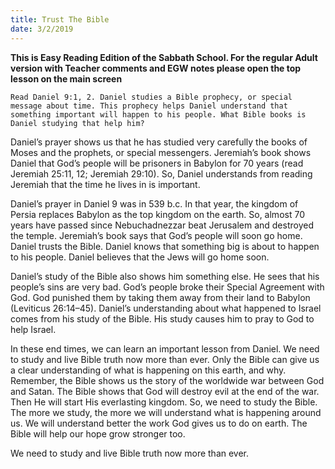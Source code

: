```yaml
---
title: Trust The Bible
date: 3/2/2019
---
```


 **This is Easy Reading Edition of the Sabbath School. For the regular Adult version with Teacher comments and EGW notes please open the top lesson on the main screen** 

`Read Daniel 9:1, 2. Daniel studies a Bible prophecy, or special message about time. This prophecy helps Daniel understand that something important will happen to his people. What Bible books is Daniel studying that help him?`

Daniel’s prayer shows us that he has studied very carefully the books of Moses and the prophets, or special messengers. Jeremiah’s book shows Daniel that God’s people will be prisoners in Babylon for 70 years (read Jeremiah 25:11, 12; Jeremiah 29:10). So, Daniel understands from reading Jeremiah that the time he lives in is important.

Daniel’s prayer in Daniel 9 was in 539 b.c. In that year, the kingdom of Persia replaces Babylon as the top kingdom on the earth. So, almost 70 years have passed since Nebuchadnezzar beat Jerusalem and destroyed the temple. Jeremiah’s book says that God’s people will soon go home. Daniel trusts the Bible. Daniel knows that something big is about to happen to his people. Daniel believes that the Jews will go home soon.

Daniel’s study of the Bible also shows him something else. He sees that his people’s sins are very bad. God’s people broke their Special Agreement with God. God punished them by taking them away from their land to Babylon (Leviticus 26:14–45). Daniel’s understanding about what happened to Israel comes from his study of the Bible. His study causes him to pray to God to help Israel.

In these end times, we can learn an important lesson from Daniel. We need to study and live Bible truth now more than ever. Only the Bible can give us a clear understanding of what is happening on this earth, and why. Remember, the Bible shows us the story of the worldwide war between God and Satan. The Bible shows that God will destroy evil at the end of the war. Then He will start His everlasting kingdom. So, we need to study the Bible. The more we study, the more we will understand what is happening around us. We will understand better the work God gives us to do on earth. The Bible will help our hope grow stronger too.

We need to study and live Bible truth now more than ever.
